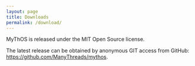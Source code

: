 ```yaml
---
layout: page
title: Downloads
permalink: /download/
---
```


MyThOS is released under the MIT Open Source license.

The latest release can be obtained by anonymous GIT access from GitHub: <https://github.com/ManyThreads/mythos>.

